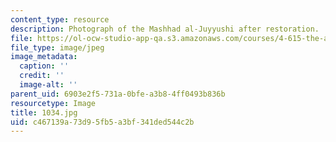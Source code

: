 ```yaml
---
content_type: resource
description: Photograph of the Mashhad al-Juyyushi after restoration.
file: https://ol-ocw-studio-app-qa.s3.amazonaws.com/courses/4-615-the-architecture-of-cairo-spring-2002/c467139a73d95fb5a3bf341ded544c2b_1034.jpg
file_type: image/jpeg
image_metadata:
  caption: ''
  credit: ''
  image-alt: ''
parent_uid: 6903e2f5-731a-0bfe-a3b8-4ff0493b836b
resourcetype: Image
title: 1034.jpg
uid: c467139a-73d9-5fb5-a3bf-341ded544c2b
---
```

